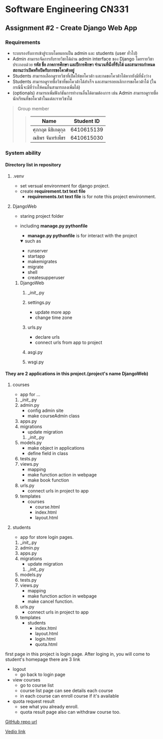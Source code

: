 Software Engineering CN331
=====================

Assignment #2 - Create Django Web App
---------------------

### Requirements
- ระบบรองรับการเข้าสู่ระบบโดยแยกเป็น admin และ students (user ทั่วไป)
- Admin สามารถจัดการกับรายวิชาได้ผ่าน admin interface ของ Django โดยรายวิชาประกอบด้วย **รหัส ชื่อ ภาคการศึกษา และปีการศึกษา จํานวนที่นั่งที่รับได้ และสามารถกําหนดสถานะว่าเปิดหรือปิดรับการขอโควต้าอยู่**
- Students สามารถเลือกดูรายวิชาที่เปิดให้ขอโควต้า และกดขอโควต้าได้หากยังมีที่นั่งว่าง
- Students สามารถดูรายชื่อวิชาที่ขอโควต้าได้สําเร็จ และสามารถยกเลิกการขอโควต้าได้ (ในกรณีนี้จะมีที่ว่างให้คนอื่นสามารถลงเพิ่มได้)
- (optionals) สามารถเพิ่มฟังก์ชันการทํางานอื่นได้ตามต้องการ เช่น Admin สามารถดูรายชื่อนักเรียนที่ขอโควต้าในแต่ละรายวิชาได้

> Group member
>> |    Name         |  Student ID  |
>> |-----------------|--------------|
>> |  ศุภกฤต นิธิเกตุกุล  |  6410615139  |
>> |  ณธิพร จันทร์เพ็ชร  |  6410615030  |


### System ability

#### Directory list in repository

1. .venv 
    - set versual environment for django project.
    - create **requirement.txt text file**
        - **requirements.txt text file** is for note this project environment.

2. DjangoWeb 
    - staring project folder
    - including **manage.py pythonfile**
        - **manage.py pythonfile** is for interact with the project
        <details open>
        <summary> such as</summary>

        * runserver
        * startapp
        * makemigrates
        * migrate
        * shell
        * createsupperuser
        
        </details>

    1. DjangoWeb
        1. \__init__.py
        2. settings.py
            - update more app
            - change time zone
        
        3. urls.py
            - declare urls 
            - connect urls from app to project
        4. asgi.py
        5. wsgi.py

#### They are 2 applications in this project.(project's name DjangoWeb)
1. courses
    - app for ...   
    1. \__init__.py
    2. admin.py
        - config admin site
        - make courseAdmin class
    3. apps.py
    4. migrations
        - update migration 
        1. \__init__.py
    5. models.py
        - make object in applications
        - define field in class
    6. tests.py
    7. views.py
        - mapping
        - make function action in webpage
        - make book function
    8. urls.py
        - connect urls in project to app
    9. templates
        - courses
            - course.html
            - index.html
            - layout.html

2. students
    - app for store login pages.
    1. \__init__.py
    2. admin.py
    3. apps.py
    4. migrations
        - update migration 
        1. \__init__.py
    5. models.py
    6. tests.py
    7. views.py
        - mapping
        - make function action in webpage
        - make cancel function.
    8. urls.py
        - connect urls in project to app
    9. templates
        - students
            - index.html
            - layout.html
            - login.html
            - quota.html

first page in this project is login page.
After loging in, you will come to student's homepage
there are 3 link
- logout 
    - go back to login page
- view courses
    - go to course list
    - course list page can see details each course
    - in each course can enroll course if it's available
- quota request result
    - see what you already enroll.
    - quota result page also can withdraw course too.



[GitHub repo url](https://github.com/CN331G2/cn331-as2.git) 

[Vedio link]()
